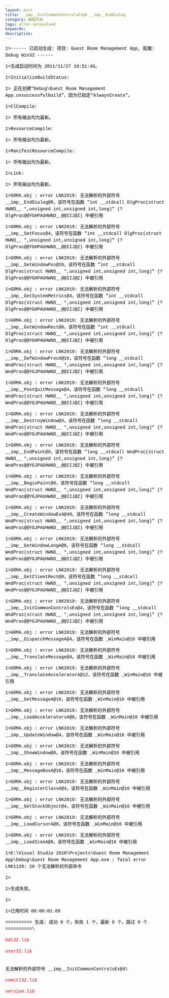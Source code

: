 ```yaml
---
layout: post
title: __imp__InitCommonControlsEx@4 __imp__EndDialog
category: 编程开发
tags: error-unresolved
keywords: 
description: 
---
```


<div
style="padding-bottom:0px;widows:2;text-transform:none;text-indent:0px;padding-left:0px;padding-right:0px;font:14px/21px verdana, 'courier new';white-space:normal;orphans:2;letter-spacing:normal;color:#000000;word-spacing:0px;padding-top:0px;-webkit-text-size-adjust:auto;-webkit-text-stroke-width:0px;">

<div
style="padding-bottom:0px;padding-left:0px;padding-right:0px;padding-top:0px;">

1\>------ 已启动生成: 项目: Guest Room Management App, 配置: Debug
Win32 ------

</div>

<div
style="padding-bottom:0px;padding-left:0px;padding-right:0px;padding-top:0px;">

1\>生成启动时间为 2011/11/27 10:51:46。

</div>

<div
style="padding-bottom:0px;padding-left:0px;padding-right:0px;padding-top:0px;">

1\>InitializeBuildStatus:

</div>

<div
style="padding-bottom:0px;padding-left:0px;padding-right:0px;padding-top:0px;">

1\>  正在创建“Debug\\Guest Room Management
App.unsuccessfulbuild”，因为已指定“AlwaysCreate”。

</div>

<div
style="padding-bottom:0px;padding-left:0px;padding-right:0px;padding-top:0px;">

1\>ClCompile:

</div>

<div
style="padding-bottom:0px;padding-left:0px;padding-right:0px;padding-top:0px;">

1\>  所有输出均为最新。

</div>

<div
style="padding-bottom:0px;padding-left:0px;padding-right:0px;padding-top:0px;">

1\>ResourceCompile:

</div>

<div
style="padding-bottom:0px;padding-left:0px;padding-right:0px;padding-top:0px;">

1\>  所有输出均为最新。

</div>

<div
style="padding-bottom:0px;padding-left:0px;padding-right:0px;padding-top:0px;">

1\>ManifestResourceCompile:

</div>

<div
style="padding-bottom:0px;padding-left:0px;padding-right:0px;padding-top:0px;">

1\>  所有输出均为最新。

</div>

<div
style="padding-bottom:0px;padding-left:0px;padding-right:0px;padding-top:0px;">

1\>Link:

</div>

<div
style="padding-bottom:0px;padding-left:0px;padding-right:0px;padding-top:0px;">

1\>  所有输出均为最新。

</div>

<div
style="padding-bottom:0px;padding-left:0px;padding-right:0px;padding-top:0px;">

1\>GRMA.obj : error LNK2019: 无法解析的外部符号
\_\_imp\_\_EndDialog@8，该符号在函数 "int \_\_stdcall DlgProc(struct
HWND\_\_ \*,unsigned int,unsigned int,long)"
(?DlgProc@@YGHPAUHWND\_\_@@IIJ@Z) 中被引用

</div>

<div
style="padding-bottom:0px;padding-left:0px;padding-right:0px;padding-top:0px;">

1\>GRMA.obj : error LNK2019: 无法解析的外部符号
\_\_imp\_\_SetFocus@4，该符号在函数 "int \_\_stdcall DlgProc(struct
HWND\_\_ \*,unsigned int,unsigned int,long)"
(?DlgProc@@YGHPAUHWND\_\_@@IIJ@Z) 中被引用

</div>

<div
style="padding-bottom:0px;padding-left:0px;padding-right:0px;padding-top:0px;">

1\>GRMA.obj : error LNK2019: 无法解析的外部符号
\_\_imp\_\_SetWindowPos@28，该符号在函数 "int \_\_stdcall DlgProc(struct
HWND\_\_ \*,unsigned int,unsigned int,long)"
(?DlgProc@@YGHPAUHWND\_\_@@IIJ@Z) 中被引用

</div>

<div
style="padding-bottom:0px;padding-left:0px;padding-right:0px;padding-top:0px;">

1\>GRMA.obj : error LNK2019: 无法解析的外部符号
\_\_imp\_\_GetSystemMetrics@4，该符号在函数 "int \_\_stdcall
DlgProc(struct HWND\_\_ \*,unsigned int,unsigned int,long)"
(?DlgProc@@YGHPAUHWND\_\_@@IIJ@Z) 中被引用

</div>

<div
style="padding-bottom:0px;padding-left:0px;padding-right:0px;padding-top:0px;">

1\>GRMA.obj : error LNK2019: 无法解析的外部符号
\_\_imp\_\_GetWindowRect@8，该符号在函数 "int \_\_stdcall DlgProc(struct
HWND\_\_ \*,unsigned int,unsigned int,long)"
(?DlgProc@@YGHPAUHWND\_\_@@IIJ@Z) 中被引用

</div>

<div
style="padding-bottom:0px;padding-left:0px;padding-right:0px;padding-top:0px;">

1\>GRMA.obj : error LNK2019: 无法解析的外部符号
\_\_imp\_\_DefWindowProcA@16，该符号在函数 "long \_\_stdcall
WndProc(struct HWND\_\_ \*,unsigned int,unsigned int,long)"
(?WndProc@@YGJPAUHWND\_\_@@IIJ@Z) 中被引用

</div>

<div
style="padding-bottom:0px;padding-left:0px;padding-right:0px;padding-top:0px;">

1\>GRMA.obj : error LNK2019: 无法解析的外部符号
\_\_imp\_\_PostQuitMessage@4，该符号在函数 "long \_\_stdcall
WndProc(struct HWND\_\_ \*,unsigned int,unsigned int,long)"
(?WndProc@@YGJPAUHWND\_\_@@IIJ@Z) 中被引用

</div>

<div
style="padding-bottom:0px;padding-left:0px;padding-right:0px;padding-top:0px;">

1\>GRMA.obj : error LNK2019: 无法解析的外部符号
\_\_imp\_\_DestroyWindow@4，该符号在函数 "long \_\_stdcall
WndProc(struct HWND\_\_ \*,unsigned int,unsigned int,long)"
(?WndProc@@YGJPAUHWND\_\_@@IIJ@Z) 中被引用

</div>

<div
style="padding-bottom:0px;padding-left:0px;padding-right:0px;padding-top:0px;">

1\>GRMA.obj : error LNK2019: 无法解析的外部符号
\_\_imp\_\_EndPaint@8，该符号在函数 "long \_\_stdcall WndProc(struct
HWND\_\_ \*,unsigned int,unsigned int,long)"
(?WndProc@@YGJPAUHWND\_\_@@IIJ@Z) 中被引用

</div>

<div
style="padding-bottom:0px;padding-left:0px;padding-right:0px;padding-top:0px;">

1\>GRMA.obj : error LNK2019: 无法解析的外部符号
\_\_imp\_\_BeginPaint@8，该符号在函数 "long \_\_stdcall WndProc(struct
HWND\_\_ \*,unsigned int,unsigned int,long)"
(?WndProc@@YGJPAUHWND\_\_@@IIJ@Z) 中被引用

</div>

<div
style="padding-bottom:0px;padding-left:0px;padding-right:0px;padding-top:0px;">

1\>GRMA.obj : error LNK2019: 无法解析的外部符号
\_\_imp\_\_CreateWindowExA@48，该符号在函数 "long \_\_stdcall
WndProc(struct HWND\_\_ \*,unsigned int,unsigned int,long)"
(?WndProc@@YGJPAUHWND\_\_@@IIJ@Z) 中被引用

</div>

<div
style="padding-bottom:0px;padding-left:0px;padding-right:0px;padding-top:0px;">

1\>GRMA.obj : error LNK2019: 无法解析的外部符号
\_\_imp\_\_GetWindowLongA@8，该符号在函数 "long \_\_stdcall
WndProc(struct HWND\_\_ \*,unsigned int,unsigned int,long)"
(?WndProc@@YGJPAUHWND\_\_@@IIJ@Z) 中被引用

</div>

<div
style="padding-bottom:0px;padding-left:0px;padding-right:0px;padding-top:0px;">

1\>GRMA.obj : error LNK2019: 无法解析的外部符号
\_\_imp\_\_GetClientRect@8，该符号在函数 "long \_\_stdcall
WndProc(struct HWND\_\_ \*,unsigned int,unsigned int,long)"
(?WndProc@@YGJPAUHWND\_\_@@IIJ@Z) 中被引用

</div>

<div
style="padding-bottom:0px;padding-left:0px;padding-right:0px;padding-top:0px;">

1\>GRMA.obj : error LNK2019: 无法解析的外部符号
\_\_imp\_\_InitCommonControlsEx@4，该符号在函数 "long \_\_stdcall
WndProc(struct HWND\_\_ \*,unsigned int,unsigned int,long)"
(?WndProc@@YGJPAUHWND\_\_@@IIJ@Z) 中被引用

</div>

<div
style="padding-bottom:0px;padding-left:0px;padding-right:0px;padding-top:0px;">

1\>GRMA.obj : error LNK2019: 无法解析的外部符号
\_\_imp\_\_DispatchMessageA@4，该符号在函数 \_WinMain@16 中被引用

</div>

<div
style="padding-bottom:0px;padding-left:0px;padding-right:0px;padding-top:0px;">

1\>GRMA.obj : error LNK2019: 无法解析的外部符号
\_\_imp\_\_TranslateMessage@4，该符号在函数 \_WinMain@16 中被引用

</div>

<div
style="padding-bottom:0px;padding-left:0px;padding-right:0px;padding-top:0px;">

1\>GRMA.obj : error LNK2019: 无法解析的外部符号
\_\_imp\_\_TranslateAcceleratorA@12，该符号在函数 \_WinMain@16 中被引用

</div>

<div
style="padding-bottom:0px;padding-left:0px;padding-right:0px;padding-top:0px;">

1\>GRMA.obj : error LNK2019: 无法解析的外部符号
\_\_imp\_\_GetMessageA@16，该符号在函数 \_WinMain@16 中被引用

</div>

<div
style="padding-bottom:0px;padding-left:0px;padding-right:0px;padding-top:0px;">

1\>GRMA.obj : error LNK2019: 无法解析的外部符号
\_\_imp\_\_LoadAcceleratorsA@8，该符号在函数 \_WinMain@16 中被引用

</div>

<div
style="padding-bottom:0px;padding-left:0px;padding-right:0px;padding-top:0px;">

1\>GRMA.obj : error LNK2019: 无法解析的外部符号
\_\_imp\_\_UpdateWindow@4，该符号在函数 \_WinMain@16 中被引用

</div>

<div
style="padding-bottom:0px;padding-left:0px;padding-right:0px;padding-top:0px;">

1\>GRMA.obj : error LNK2019: 无法解析的外部符号
\_\_imp\_\_ShowWindow@8，该符号在函数 \_WinMain@16 中被引用

</div>

<div
style="padding-bottom:0px;padding-left:0px;padding-right:0px;padding-top:0px;">

1\>GRMA.obj : error LNK2019: 无法解析的外部符号
\_\_imp\_\_MessageBoxA@16，该符号在函数 \_WinMain@16 中被引用

</div>

<div
style="padding-bottom:0px;padding-left:0px;padding-right:0px;padding-top:0px;">

1\>GRMA.obj : error LNK2019: 无法解析的外部符号
\_\_imp\_\_RegisterClassA@4，该符号在函数 \_WinMain@16 中被引用

</div>

<div
style="padding-bottom:0px;padding-left:0px;padding-right:0px;padding-top:0px;">

1\>GRMA.obj : error LNK2019: 无法解析的外部符号
\_\_imp\_\_GetStockObject@4，该符号在函数 \_WinMain@16 中被引用

</div>

<div
style="padding-bottom:0px;padding-left:0px;padding-right:0px;padding-top:0px;">

1\>GRMA.obj : error LNK2019: 无法解析的外部符号
\_\_imp\_\_LoadCursorA@8，该符号在函数 \_WinMain@16 中被引用

</div>

<div
style="padding-bottom:0px;padding-left:0px;padding-right:0px;padding-top:0px;">

1\>GRMA.obj : error LNK2019: 无法解析的外部符号
\_\_imp\_\_LoadIconA@8，该符号在函数 \_WinMain@16 中被引用

</div>

<div
style="padding-bottom:0px;padding-left:0px;padding-right:0px;padding-top:0px;">

1\>E:\\Visual Studio 2010\\Projects\\Guest Room Management
App\\Debug\\Guest Room Management App.exe : fatal error LNK1120: 26
个无法解析的外部命令

</div>

<div
style="padding-bottom:0px;padding-left:0px;padding-right:0px;padding-top:0px;">

1\>

</div>

<div
style="padding-bottom:0px;padding-left:0px;padding-right:0px;padding-top:0px;">

1\>生成失败。

</div>

<div
style="padding-bottom:0px;padding-left:0px;padding-right:0px;padding-top:0px;">

1\>

</div>

<div
style="padding-bottom:0px;padding-left:0px;padding-right:0px;padding-top:0px;">

1\>已用时间 00:00:01.09

</div>

<div
style="padding-bottom:0px;padding-left:0px;padding-right:0px;padding-top:0px;">

========== 生成: 成功 0 个，失败 1 个，最新 0 个，跳过 0 个 ==========\
<div
style="padding-bottom:0px;padding-left:0px;padding-right:0px;padding-top:0px;">

<div
style="padding-bottom:0px;padding-left:0px;padding-right:0px;padding-top:0px;">

<span style="color:red;">Gdi32.lib</span>

</div>

<div
style="padding-bottom:0px;padding-left:0px;padding-right:0px;padding-top:0px;">

<span style="color:red;">user32.lib\
\
 </span>

</div>

</div>

</div>

</div>

<div
style="padding-bottom:0px;widows:2;text-transform:none;text-indent:0px;padding-left:0px;padding-right:0px;font:14px/21px verdana, 'courier new';white-space:normal;orphans:2;letter-spacing:normal;color:#000000;word-spacing:0px;padding-top:0px;-webkit-text-size-adjust:auto;-webkit-text-stroke-width:0px;">

<div
style="padding-bottom:0px;padding-left:0px;padding-right:0px;padding-top:0px;">

无法解析的外部符号 \_\_imp\_\_InitCommonControlsEx@4\
<div
style="padding-bottom:0px;padding-left:0px;padding-right:0px;padding-top:0px;">

<div
style="padding-bottom:0px;padding-left:0px;padding-right:0px;padding-top:0px;">

<span style="color:red;">comctl32.lib</span>

</div>

<div
style="padding-bottom:0px;padding-left:0px;padding-right:0px;padding-top:0px;">

<span style="color:red;">version.lib</span>

</div>

</div>

</div>

</div>







